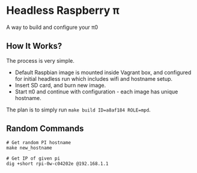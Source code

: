 # Headless Raspberry π

A way to build and configure your π0




## How It Works?

The process is very simple.

* Default Raspbian image is mounted inside Vagrant box, and configured for initial
  headless run which includes wifi and hostname setup.
* Insert SD card, and burn new image.
* Start π0 and continue with configuration - each image has unique hostname.

The plan is to simply run `make build ID=a8af184 ROLE=mpd`.




## Random Commands

```
# Get random PI hostname
make new_hostname
```

```
# Get IP of given pi
dig +short rpi-0w-c04202e @192.168.1.1
```
